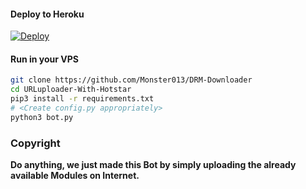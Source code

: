 

#### Deploy to Heroku

[![Deploy](https://www.herokucdn.com/deploy/button.svg)](https://www.heroku.com/deploy?template=https://github.com/TheCaduceus/DRM-Downloader)

#### Run in your VPS
```sh
git clone https://github.com/Monster013/DRM-Downloader
cd URLuploader-With-Hotstar
pip3 install -r requirements.txt
# <Create config.py appropriately>
python3 bot.py
```
### Copyright
<b>Do anything, we just made this Bot by simply uploading the already available Modules on Internet.</b>
